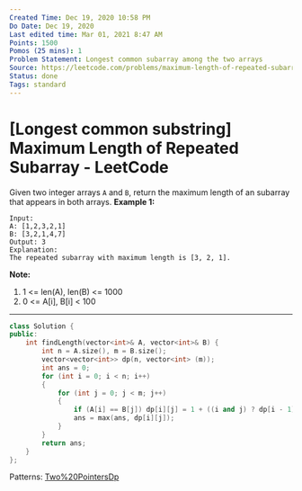 ```yaml
---
Created Time: Dec 19, 2020 10:58 PM
Do Date: Dec 19, 2020
Last edited time: Mar 01, 2021 8:47 AM
Points: 1500
Pomos (25 mins): 1
Problem Statement: Longest common subarray among the two arrays
Source: https://leetcode.com/problems/maximum-length-of-repeated-subarray/
Status: done
Tags: standard
---
```


# [Longest common substring] Maximum Length of Repeated Subarray - LeetCode

Given two integer arrays `A` and `B`, return the maximum length of an subarray that appears in both arrays.
**Example 1:**
```
Input:
A: [1,2,3,2,1]
B: [3,2,1,4,7]
Output: 3
Explanation: 
The repeated subarray with maximum length is [3, 2, 1].
```
**Note:**
1. 1 <= len(A), len(B) <= 1000
2. 0 <= A[i], B[i] < 100
---
```cpp
class Solution {
public:
    int findLength(vector<int>& A, vector<int>& B) {
        int n = A.size(), m = B.size(); 
        vector<vector<int>> dp(n, vector<int> (m));
        int ans = 0; 
        for (int i = 0; i < n; i++)
        {
            for (int j = 0; j < m; j++)
            {
                if (A[i] == B[j]) dp[i][j] = 1 + ((i and j) ? dp[i - 1][j - 1] : 0);
                ans = max(ans, dp[i][j]); 
            }
        }
        return ans; 
    }
};
```
Patterns: [Two%20Pointers](Two%20Pointers.md)[Dp](Dp.md)